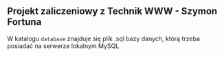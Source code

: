 ## Projekt zaliczeniowy z Technik WWW - Szymon Fortuna

W katalogu `database` znajduje się plik .sql bazy danych, którą trzeba posiadać na serwerze lokalnym MySQL
